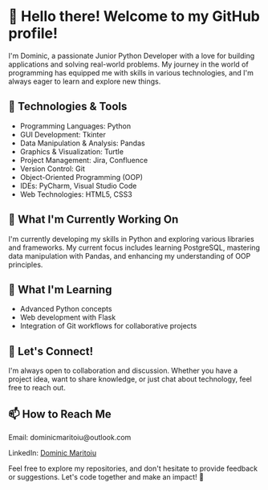 


<h1>👋 Hello there! Welcome to my GitHub profile!</h1>
  <p>I'm Dominic, a passionate Junior Python Developer with a love for building applications and solving real-world problems. My journey in the world of programming has equipped me with skills in various technologies, and I'm always eager to learn and explore new things.</p>

  <h2>🔧 Technologies & Tools</h2>
  <ul>
    <li>Programming Languages: Python</li>
    <li>GUI Development: Tkinter</li>
    <li>Data Manipulation & Analysis: Pandas</li>
    <li>Graphics & Visualization: Turtle</li>
    <li>Project Management: Jira, Confluence</li>
    <li>Version Control: Git</li>
    <li>Object-Oriented Programming (OOP)</li>
    <li>IDEs: PyCharm, Visual Studio Code</li>
    <li>Web Technologies: HTML5, CSS3</li>
  </ul>

  <h2>🚀 What I'm Currently Working On</h2>
  <p>I'm currently developing my skills in Python and exploring various libraries and frameworks. My current focus includes learning PostgreSQL, mastering data manipulation with Pandas, and enhancing my understanding of OOP principles.</p>

  <h2>🌱 What I'm Learning</h2>
  <ul>
    <li>Advanced Python concepts</li>
    <li>Web development with Flask</li>
    <li>Integration of Git workflows for collaborative projects</li>
  </ul>

  <h2>🤝 Let's Connect!</h2>
  <p>I'm always open to collaboration and discussion. Whether you have a project idea, want to share knowledge, or just chat about technology, feel free to reach out.</p>

  <h2>📫 How to Reach Me</h2>
  <p>Email: dominicmaritoiu@outlook.com</p>
  <p>LinkedIn: <a href="https://www.linkedin.com/in/dominicmaritoiu/">Dominic Maritoiu</a></p>

  <p>Feel free to explore my repositories, and don't hesitate to provide feedback or suggestions. Let's code together and make an impact! 🚀</p>

</body>

</html>
